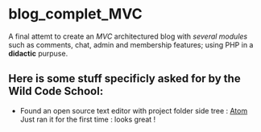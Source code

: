 blog_complet_MVC
===============

A final attemt to create an *MVC* architectured blog with *several modules* such as comments, chat, admin and membership features; using PHP in a **didactic** purpuse.







Here is some stuff specificly asked for by the Wild Code School:
---------------------------------------------------------------


* Found an open source text editor with project folder side tree : [Atom](https://github.com/atom/atom) Just ran it for the first time : looks great !


